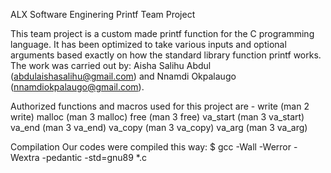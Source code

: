 ALX Software Enginering Printf Team Project

This team project is a custom made printf function for the C programming language. It has been optimized to take various inputs and optional arguments based exactly on how the standard library function printf works.
The work was carried out by: Aisha Salihu Abdul (abdulaishasalihu@gmail.com) and Nnamdi Okpalaugo (nnamdiokpalaugo@gmail.com).

Authorized functions and macros used for this project are -
write (man 2 write)
malloc (man 3 malloc)
free (man 3 free)
va_start (man 3 va_start)
va_end (man 3 va_end)
va_copy (man 3 va_copy)
va_arg (man 3 va_arg)

Compilation
Our codes were compiled this way:
$ gcc -Wall -Werror -Wextra -pedantic -std=gnu89 *.c
